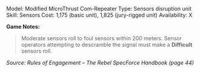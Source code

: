 Model: Modified MicroThrust Com-Repeater
Type: Sensors disruption unit
Skill: Sensors
Cost: 1,175 (basic unit), 1,825 (jury-rigged unit)
Availability: X

**Game Notes:** 
> Moderate sensors roll to foul sensors within 200 meters. Sensor operators attempting to descramble the signal must make a **Difficult** sensors roll.

*Source: Rules of Engagement – The Rebel SpecForce Handbook (page 44)*
